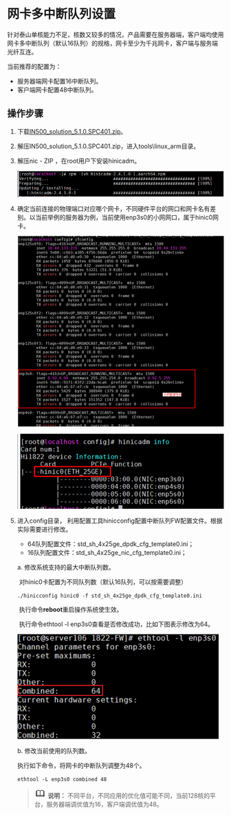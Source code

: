 # 网卡多中断队列设置

针对泰山单核能力不足，核数又较多的情况，产品需要在服务器端，客户端均使用网卡多中断队列（默认16队列）的规格，网卡至少为千兆网卡，客户端与服务端光纤互连。

当前推荐的配置为：

-   服务器端网卡配置16中断队列。
-   客户端网卡配置48中断队列。

## 操作步骤<a name="section38551240"></a>

1.  下载[IN500\_solution\_5.1.0.SPC401.zip](https://support.huawei.com/enterprise/zh/software/250968786-ESW2000173161)。
2.  解压IN500\_solution\_5.1.0.SPC401.zip，进入tools\\linux\_arm目录。
3.  解压nic - ZIP ，在root用户下安装hinicadm。

    ![](figures/zh-cn_image_0263957242.png)

4.  确定当前连接的物理端口对应哪个网卡，不同硬件平台的网口和网卡名有差别。以当前举例的服务器为例，当前使用enp3s0的小网网口，属于hinic0网卡。

    ![](figures/zh-cn_image_0263913298.png)

    ![](figures/zh-cn_image_0263913300.png)

5. 进入config目录， 利用配置工具hinicconfig配置中断队列FW配置文件。根据实际需要进行修改。
   -   64队列配置文件：std\_sh\_4x25ge\_dpdk\_cfg\_template0.ini；
   -   16队列配置文件：std\_sh\_4x25ge\_nic\_cfg\_template0.ini；

   a. 修改系统支持的最大中断队列数。

   ​    对hinic0卡配置为不同队列数（默认16队列，可以按需要调整）

   ```
   ./hinicconfig hinic0 -f std_sh_4x25ge_dpdk_cfg_template0.ini
   ```

   ​    执行命令**reboot**重启操作系统使生效。

   ​    执行命令ethtool -l enp3s0查看是否修改成功，比如下图表示修改为64。

   ![](figures/zh-cn_image_0263913302.png)

   b. 修改当前使用的队列数。

   执行如下命令，将网卡的中断队列调整为48个。

   ```
   ethtool -L enp3s0 combined 48
   ```

   >![](public_sys-resources/icon-note.png) **说明：**
   >不同平台，不同应用的优化值可能不同，当前128核的平台，服务器端调优值为16，客户端调优值为48。
